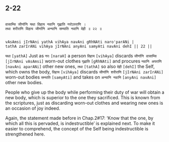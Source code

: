 ## 2-22


```shloka-sa

वासाम्सि जीर्णानि यथा विहाय नवानि गृह्णाति नरोऽपराणि ।
तथा शरीराणि विहाय जीर्णानि अन्यानि सम्याति नवानि देही ॥ २२ ॥

```
```shloka-sa-hk

vAsAmsi jIrNAni yathA vihAya navAni gRhNAti naro'parANi |
tathA zarIrANi vihAya jIrNAni anyAni samyAti navAni dehI || 22 ||

```
`यथा` `[yathA]` Just as `नरः` `[naraH]` a person `विहाय` `[vihAya]` discards `जीर्णानि वासाम्सि` `[jIrNAni vAsAmsi]` worn-out clothes `गृह्णाति` `[gRhNAti]` and procures `नवानि अपराणि` `[navAni aparANi]` other new ones, `तथा` `[tathA]` so also `देही` `[dehI]` the Self, which owns the body, `विहाय` `[vihAya]` discards `जीर्णानि शरीराणि` `[jIrNAni zarIrANi]` worn-out bodies `सम्याति` `[samyAti]` and takes on `अन्यानि नवानि` `[anyAni navAni]` other new bodies.



People who give up the body while performing their duty of war will obtain a new body, which is superior to the one they sacrificed. This is known from the scriptures, just as discarding worn-out clothes and wearing new ones is an occasion of joy indeed.

Again, the statement made before in Chap.2#17: ‘Know that the one, by which all this is pervaded, is indestructible’ is explained next. To make it easier to comprehend, the concept of the Self being indestructible is strengthened here.


